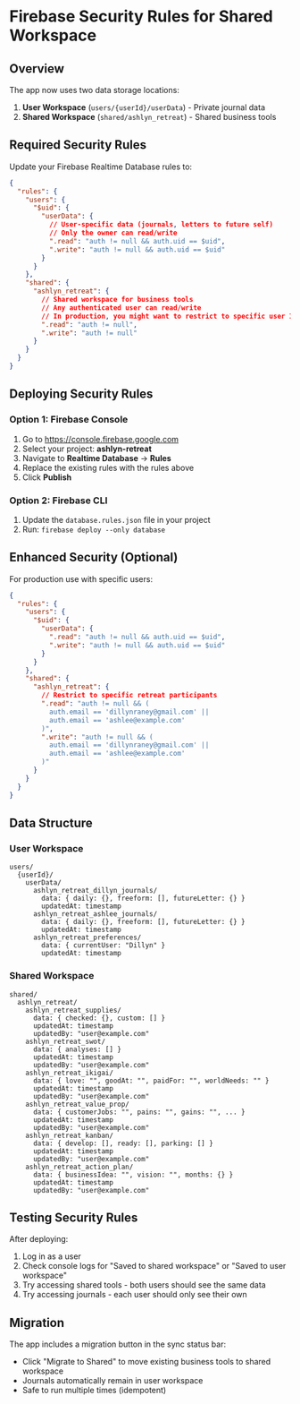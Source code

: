 # Firebase Security Rules for Shared Workspace

## Overview
The app now uses two data storage locations:
1. **User Workspace** (`users/{userId}/userData`) - Private journal data
2. **Shared Workspace** (`shared/ashlyn_retreat`) - Shared business tools

## Required Security Rules

Update your Firebase Realtime Database rules to:

```json
{
  "rules": {
    "users": {
      "$uid": {
        "userData": {
          // User-specific data (journals, letters to future self)
          // Only the owner can read/write
          ".read": "auth != null && auth.uid == $uid",
          ".write": "auth != null && auth.uid == $uid"
        }
      }
    },
    "shared": {
      "ashlyn_retreat": {
        // Shared workspace for business tools
        // Any authenticated user can read/write
        // In production, you might want to restrict to specific user IDs
        ".read": "auth != null",
        ".write": "auth != null"
      }
    }
  }
}
```

## Deploying Security Rules

### Option 1: Firebase Console
1. Go to https://console.firebase.google.com
2. Select your project: **ashlyn-retreat**
3. Navigate to **Realtime Database** → **Rules**
4. Replace the existing rules with the rules above
5. Click **Publish**

### Option 2: Firebase CLI
1. Update the `database.rules.json` file in your project
2. Run: `firebase deploy --only database`

## Enhanced Security (Optional)

For production use with specific users:

```json
{
  "rules": {
    "users": {
      "$uid": {
        "userData": {
          ".read": "auth != null && auth.uid == $uid",
          ".write": "auth != null && auth.uid == $uid"
        }
      }
    },
    "shared": {
      "ashlyn_retreat": {
        // Restrict to specific retreat participants
        ".read": "auth != null && (
          auth.email == 'dillynraney@gmail.com' ||
          auth.email == 'ashlee@example.com'
        )",
        ".write": "auth != null && (
          auth.email == 'dillynraney@gmail.com' ||
          auth.email == 'ashlee@example.com'
        )"
      }
    }
  }
}
```

## Data Structure

### User Workspace
```
users/
  {userId}/
    userData/
      ashlyn_retreat_dillyn_journals/
        data: { daily: {}, freeform: [], futureLetter: {} }
        updatedAt: timestamp
      ashlyn_retreat_ashlee_journals/
        data: { daily: {}, freeform: [], futureLetter: {} }
        updatedAt: timestamp
      ashlyn_retreat_preferences/
        data: { currentUser: "Dillyn" }
        updatedAt: timestamp
```

### Shared Workspace
```
shared/
  ashlyn_retreat/
    ashlyn_retreat_supplies/
      data: { checked: {}, custom: [] }
      updatedAt: timestamp
      updatedBy: "user@example.com"
    ashlyn_retreat_swot/
      data: { analyses: [] }
      updatedAt: timestamp
      updatedBy: "user@example.com"
    ashlyn_retreat_ikigai/
      data: { love: "", goodAt: "", paidFor: "", worldNeeds: "" }
      updatedAt: timestamp
      updatedBy: "user@example.com"
    ashlyn_retreat_value_prop/
      data: { customerJobs: "", pains: "", gains: "", ... }
      updatedAt: timestamp
      updatedBy: "user@example.com"
    ashlyn_retreat_kanban/
      data: { develop: [], ready: [], parking: [] }
      updatedAt: timestamp
      updatedBy: "user@example.com"
    ashlyn_retreat_action_plan/
      data: { businessIdea: "", vision: "", months: {} }
      updatedAt: timestamp
      updatedBy: "user@example.com"
```

## Testing Security Rules

After deploying:
1. Log in as a user
2. Check console logs for "Saved to shared workspace" or "Saved to user workspace"
3. Try accessing shared tools - both users should see the same data
4. Try accessing journals - each user should only see their own

## Migration

The app includes a migration button in the sync status bar:
- Click "Migrate to Shared" to move existing business tools to shared workspace
- Journals automatically remain in user workspace
- Safe to run multiple times (idempotent)
